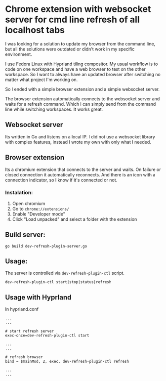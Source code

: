 # Chrome extension with websocket server for cmd line refresh of all localhost tabs

I was looking for a solution to update my browser from the command line, but all the solutions were outdated or didn't work in my specific environment. 

I use Fedora Linux with Hyprland tiling compositor. My usual workflow is to code on one workspace and have a web browser to test on the other workspace. So I want to always have an updated browser after switching no matter what project I'm working on.

So I ended with a simple browser extension and a simple websocket server. 

The browser extension automatically connects to the websocket server and waits for a refresh command. Which I can simply send from the command line while switching workspaces. It works great.

## Websocket server
Its written in Go and listens on a local IP. I did not use a websocket library with complex features, instead I wrote my own with only what I needed.

## Browser extension
Its a chromium extension that connects to the server and waits. On failure or closed connection it automatically reconnects. And there is an icon with a connection indicator, so I know if it's connected or not.

### Instalation:
1. Open chromium
2. Go to `chrome://extensions/`
3. Enable "Developer mode"
4. Click "Load unpacked" and select a folder with the extension

## Build server:
``` 
go build dev-refresh-plugin-server.go 
```

## Usage:
The server is controlled via `dev-refresh-plugin-ctl` script.

```
dev-refresh-plugin-ctl start|stop|status|refresh
```

## Usage with Hyprland

In hyprland.conf

```
...
...

# start refresh server
exec-once=dev-refresh-plugin-ctl start

... 
...

# refresh browser
bind = $mainMod, 2, exec, dev-refresh-plugin-ctl refresh

...
...
```

